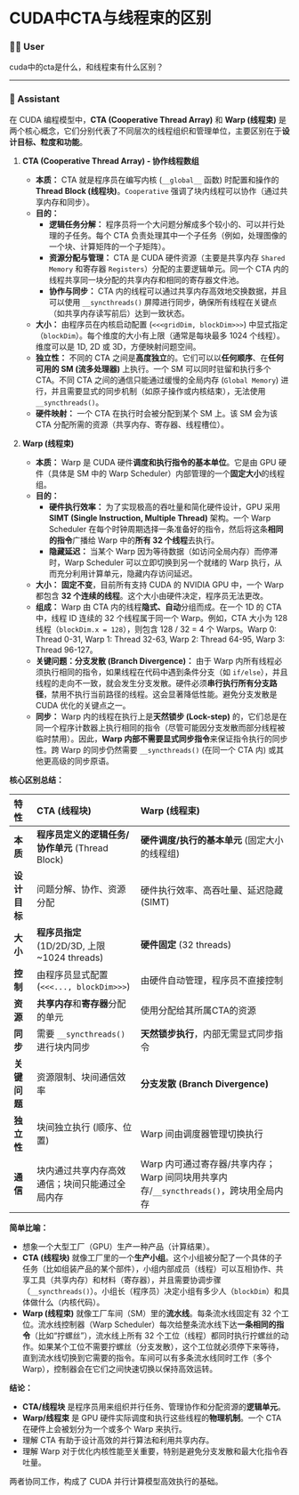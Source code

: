 # CUDA中CTA与线程束的区别

### 🧑‍💻 User

cuda中的cta是什么，和线程束有什么区别？

---

### 🤖 Assistant

在 CUDA 编程模型中，**CTA (Cooperative Thread Array)** 和 **Warp (线程束)** 是两个核心概念，它们分别代表了不同层次的线程组织和管理单位，主要区别在于**设计目标、粒度和功能**。

1.  **CTA (Cooperative Thread Array) - 协作线程数组**
    *   **本质：** CTA 就是程序员在编写内核 (`__global__` 函数) 时配置和操作的 **Thread Block (线程块)**。`Cooperative` 强调了块内线程可以协作（通过共享内存和同步）。
    *   **目的：**
        *   **逻辑任务分解：** 程序员将一个大问题分解成多个较小的、可以并行处理的子任务。每个 CTA 负责处理其中一个子任务（例如，处理图像的一个块、计算矩阵的一个子矩阵）。
        *   **资源分配与管理：** CTA 是 CUDA 硬件资源（主要是共享内存 `Shared Memory` 和寄存器 `Registers`）分配的主要逻辑单元。同一个 CTA 内的线程共享同一块分配的共享内存和相同的寄存器文件池。
        *   **协作与同步：** CTA 内的线程可以通过共享内存高效地交换数据，并且可以使用 `__syncthreads()` 屏障进行同步，确保所有线程在关键点（如共享内存读写前后）达到一致状态。
    *   **大小：** 由程序员在内核启动配置 (`<<<gridDim, blockDim>>>`) 中显式指定（`blockDim`）。每个维度的大小有上限（通常是每块最多 1024 个线程）。维度可以是 1D, 2D 或 3D，方便映射问题空间。
    *   **独立性：** 不同的 CTA 之间是**高度独立**的。它们可以以**任何顺序**、在**任何可用的 SM (流多处理器)** 上执行。一个 SM 可以同时驻留和执行多个 CTA。不同 CTA 之间的通信只能通过缓慢的全局内存 (`Global Memory`) 进行，并且需要显式的同步机制（如原子操作或内核结束），无法使用 `__syncthreads()`。
    *   **硬件映射：** 一个 CTA 在执行时会被分配到某个 SM 上。该 SM 会为该 CTA 分配所需的资源（共享内存、寄存器、线程槽位）。

2.  **Warp (线程束)**
    *   **本质：** Warp 是 CUDA 硬件**调度和执行指令的基本单位**。它是由 GPU 硬件（具体是 SM 中的 Warp Scheduler）内部管理的一个**固定大小**的线程组。
    *   **目的：**
        *   **硬件执行效率：** 为了实现极高的吞吐量和简化硬件设计，GPU 采用 **SIMT (Single Instruction, Multiple Thread)** 架构。一个 Warp Scheduler 在每个时钟周期选择一条准备好的指令，然后将这条**相同的指令**广播给 Warp 中的**所有 32 个线程**去执行。
        *   **隐藏延迟：** 当某个 Warp 因为等待数据（如访问全局内存）而停滞时，Warp Scheduler 可以立即切换到另一个就绪的 Warp 执行，从而充分利用计算单元，隐藏内存访问延迟。
    *   **大小：** **固定不变**，目前所有支持 CUDA 的 NVIDIA GPU 中，一个 Warp 都包含 **32 个连续的线程**。这个大小由硬件决定，程序员无法更改。
    *   **组成：** Warp 由 CTA 内的线程**隐式、自动**分组而成。在一个 1D 的 CTA 中，线程 ID 连续的 32 个线程属于同一个 Warp。例如，CTA 大小为 128 线程（`blockDim.x = 128`），则包含 128 / 32 = 4 个 Warps。Warp 0: Thread 0-31, Warp 1: Thread 32-63, Warp 2: Thread 64-95, Warp 3: Thread 96-127。
    *   **关键问题：分支发散 (Branch Divergence)：** 由于 Warp 内所有线程必须执行相同的指令，如果线程在代码中遇到条件分支（如 `if/else`），并且线程的走向不一致，就会发生分支发散。硬件必须**串行执行所有分支路径**，禁用不执行当前路径的线程。这会显著降低性能。避免分支发散是 CUDA 优化的关键点之一。
    *   **同步：** Warp 内的线程在执行上是**天然锁步 (Lock-step)** 的，它们总是在同一个程序计数器上执行相同的指令（尽管可能因分支发散而部分线程被临时禁用）。因此，**Warp 内部不需要显式同步指令**来保证指令执行的同步性。跨 Warp 的同步仍然需要 `__syncthreads()` (在同一个 CTA 内) 或其他更高级的同步原语。

**核心区别总结：**

| 特性         | CTA (线程块)                                   | Warp (线程束)                                     |
| :----------- | :--------------------------------------------- | :------------------------------------------------ |
| **本质**     | **程序员定义的逻辑任务/协作单元** (Thread Block) | **硬件调度/执行的基本单元** (固定大小的线程组)       |
| **设计目标** | 问题分解、协作、资源分配                       | 硬件执行效率、高吞吐量、延迟隐藏 (SIMT)            |
| **大小**     | **程序员指定** (1D/2D/3D, 上限 ~1024 threads) | **硬件固定** (32 threads)                         |
| **控制**     | 由程序员显式配置 (`<<<..., blockDim>>>`)       | 由硬件自动管理，程序员不直接控制                   |
| **资源**     | **共享内存**和**寄存器**分配的单元             | 使用分配给其所属CTA的资源                          |
| **同步**     | 需要 `__syncthreads()` 进行块内同步            | **天然锁步执行**，内部无需显式同步指令             |
| **关键问题** | 资源限制、块间通信效率                         | **分支发散 (Branch Divergence)**                   |
| **独立性**   | 块间独立执行 (顺序、位置)                      | Warp 间由调度器管理切换执行                        |
| **通信**     | 块内通过共享内存高效通信；块间只能通过全局内存 | Warp 内可通过寄存器/共享内存；Warp 间同块用共享内存/`__syncthreads()`，跨块用全局内存 |

**简单比喻：**

*   想象一个大型工厂（GPU）生产一种产品（计算结果）。
*   **CTA (线程块)** 就像工厂里的一个**生产小组**。这个小组被分配了一个具体的子任务（比如组装产品的某个部件），小组内部成员（线程）可以互相协作、共享工具（共享内存）和材料（寄存器），并且需要协调步骤（`__syncthreads()`）。小组长（程序员）决定小组有多少人（`blockDim`）和具体做什么（内核代码）。
*   **Warp (线程束)** 就像工厂车间（SM）里的**流水线**。每条流水线固定有 32 个工位。流水线控制器（Warp Scheduler）每次给整条流水线下达**一条相同的指令**（比如“拧螺丝”），流水线上所有 32 个工位（线程）都同时执行拧螺丝的动作。如果某个工位不需要拧螺丝（分支发散），这个工位就必须停下来等待，直到流水线切换到它需要的指令。车间可以有多条流水线同时工作（多个 Warp），控制器会在它们之间快速切换以保持高效运转。

**结论：**

*   **CTA/线程块** 是程序员用来组织并行任务、管理协作和分配资源的**逻辑单元**。
*   **Warp/线程束** 是 GPU 硬件实际调度和执行这些线程的**物理机制**。一个 CTA 在硬件上会被划分为一个或多个 Warp 来执行。
*   理解 CTA 有助于设计高效的并行算法和利用共享内存。
*   理解 Warp 对于优化内核性能至关重要，特别是避免分支发散和最大化指令吞吐量。

两者协同工作，构成了 CUDA 并行计算模型高效执行的基础。